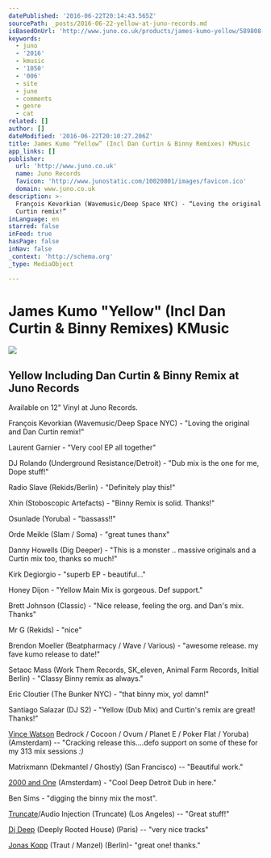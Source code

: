 ```yaml
---
datePublished: '2016-06-22T20:14:43.565Z'
sourcePath: _posts/2016-06-22-yellow-at-juno-records.md
isBasedOnUrl: 'http://www.juno.co.uk/products/james-kumo-yellow/589808-01/'
keywords:
  - juno
  - '2016'
  - kmusic
  - '1050'
  - '006'
  - site
  - june
  - comments
  - genre
  - cat
related: []
author: []
dateModified: '2016-06-22T20:10:27.206Z'
title: James Kumo “Yellow” (Incl Dan Curtin & Binny Remixes) KMusic
app_links: []
publisher:
  url: 'http://www.juno.co.uk'
  name: Juno Records
  favicon: 'http://www.junostatic.com/10020801/images/favicon.ico'
  domain: www.juno.co.uk
description: >-
  François Kevorkian (Wavemusic/Deep Space NYC) - “Loving the original and Dan
  Curtin remix!”
inLanguage: en
starred: false
inFeed: true
hasPage: false
inNav: false
_context: 'http://schema.org'
_type: MediaObject

---
```

# James Kumo "Yellow" (Incl Dan Curtin & Binny Remixes) KMusic

<article style=""><img src="https://imgflo.herokuapp.com/graph/vahj1ThiexotieMo/f6d83283b6ff93f9419856ca043b228e/noop.jpg?input=http%3A%2F%2Fimages.junostatic.com%2Ffull%2FCS589808-01A-BIG.jpg" /><h1>Yellow Including Dan Curtin &amp; Binny Remix at Juno Records</h1><p>Available on 12" Vinyl at Juno Records. </p></article>

François Kevorkian (Wavemusic/Deep Space NYC) - "Loving the original and Dan Curtin remix!"

Laurent Garnier - "Very cool EP all together"

DJ Rolando (Underground Resistance/Detroit) - "Dub mix is the one for me, Dope stuff!"

Radio Slave (Rekids/Berlin) - "Definitely play this!"

Xhin (Stoboscopic Artefacts) - "Binny Remix is solid. Thanks!"

Osunlade (Yoruba) - "bassass!!"

Orde Meikle (Slam / Soma) - "great tunes thanx"

Danny Howells (Dig Deeper) - "This is a monster .. massive originals and a Curtin mix too, thanks so much!"

Kirk Degiorgio - "superb EP - beautiful..."

Honey Dijon - "Yellow Main Mix is gorgeous. Def support."

Brett Johnson (Classic) - "Nice release, feeling the org. and Dan's mix. Thanks"

Mr G (Rekids) - "nice"

Brendon Moeller (Beatpharmacy / Wave / Various) - "awesome release. my fave kumo release to date!"

Setaoc Mass (Work Them Records, SK\_eleven, Animal Farm Records, Initial Berlin) - "Classy Binny remix as always."

Eric Cloutier (The Bunker NYC) - "that binny mix, yo! damn!"

Santiago Salazar (DJ S2) - "Yellow (Dub Mix) and Curtin's remix are great! Thanks!"

[Vince Watson][0] Bedrock / Cocoon / Ovum / Planet E / Poker Flat / Yoruba) (Amsterdam) -- "Cracking release this....defo support on some of these for my 313 mix sessions _:)_

Matrixmann (Dekmantel / Ghostly) (San Francisco) -- "Beautiful work."

[2000 and One][1] (Amsterdam) - "Cool Deep Detroit Dub in here."

Ben Sims - "digging the binny mix the most".

[Truncate][2]/Audio Injection (Truncate) (Los Angeles) -- "Great stuff!"

[Dj Deep][3] (Deeply Rooted House) (Paris) -- "very nice tracks"

[Jonas Kopp][4] (Traut / Manzel) (Berlin)- "great one! thanks."

[0]: https://www.facebook.com/vincewatsonmusic/
[1]: https://www.facebook.com/dj2000andone/
[2]: https://www.facebook.com/Truncate.LA/
[3]: https://www.facebook.com/officialdjdeep/
[4]: https://www.facebook.com/JonasKoppMusic/